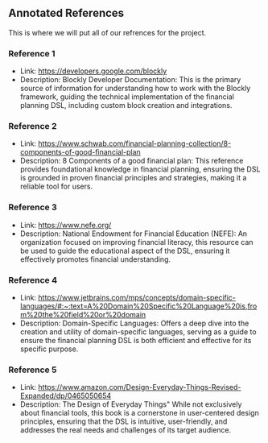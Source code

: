 ## Annotated References
This is where we will put all of our refrences for the project.

### Reference 1
* Link: https://developers.google.com/blockly
* Description: Blockly Developer Documentation: This is the primary source of information for understanding how to work with the Blockly framework, guiding the technical implementation of the financial planning DSL, including custom block creation and integrations.

### Reference 2
* Link: https://www.schwab.com/financial-planning-collection/8-components-of-good-financial-plan 
* Description: 8 Components of a good financial plan: This reference provides foundational knowledge in financial planning, ensuring the DSL is grounded in proven financial principles and strategies, making it a reliable tool for users.

### Reference 3
* Link: https://www.nefe.org/
* Description: National Endowment for Financial Education (NEFE): An organization focused on improving financial literacy, this resource can be used to guide the educational aspect of the DSL, ensuring it effectively promotes financial understanding.

### Reference 4
* Link: https://www.jetbrains.com/mps/concepts/domain-specific-languages/#:~:text=A%20Domain%20Specific%20Language%20is,from%20the%20field%20or%20domain 
* Description: Domain-Specific Languages: Offers a deep dive into the creation and utility of domain-specific languages, serving as a guide to ensure the financial planning DSL is both efficient and effective for its specific purpose.

### Reference 5
* Link: https://www.amazon.com/Design-Everyday-Things-Revised-Expanded/dp/0465050654 
* Description: The Design of Everyday Things" While not exclusively about financial tools, this book is a cornerstone in user-centered design principles, ensuring that the DSL is intuitive, user-friendly, and addresses the real needs and challenges of its target audience.
